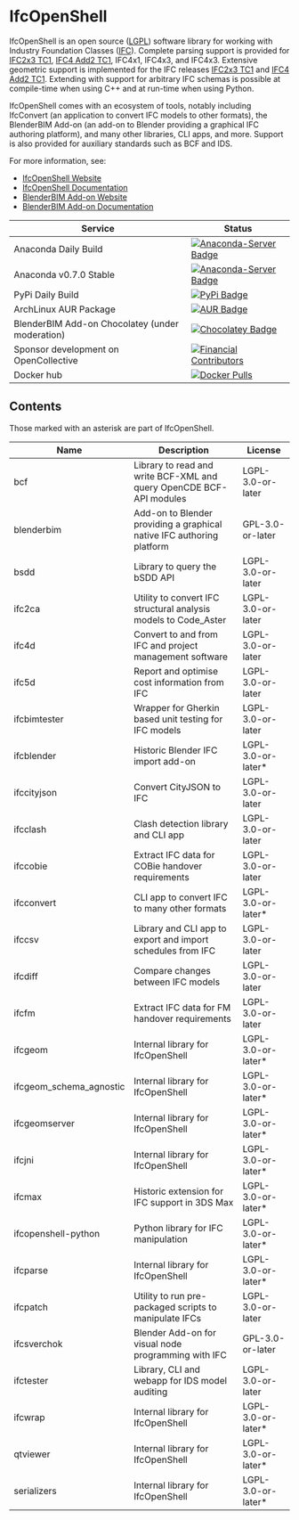 
IfcOpenShell 
============

IfcOpenShell is an open source ([LGPL]) software library for working with Industry Foundation Classes ([IFC]). Complete
parsing support is provided for [IFC2x3 TC1], [IFC4 Add2 TC1], IFC4x1, IFC4x3, and IFC4x3. Extensive geometric support
is implemented for the IFC releases [IFC2x3 TC1] and [IFC4 Add2 TC1]. Extending with support for arbitrary IFC schemas
is possible at compile-time when using C++ and at run-time when using Python.

IfcOpenShell comes with an ecosystem of tools, notably including IfcConvert (an application to convert IFC models to
other formats), the BlenderBIM Add-on (an add-on to Blender providing a graphical IFC authoring platform), and many
other libraries, CLI apps, and more. Support is also provided for auxiliary standards such as BCF and IDS.

For more information, see:

* [IfcOpenShell Website](http://ifcopenshell.org)
* [IfcOpenShell Documentation](http://blenderbim.org/docs-python)
* [BlenderBIM Add-on Website](https://blenderbim.org)
* [BlenderBIM Add-on Documentation](http://blenderbim.org/docs)

| Service                                         | Status                                                                                                                                       |
| ----------------------------------------------- | -------------------------------------------------------------------------------------------------------------------------------------------- |
| Anaconda Daily Build                            | [![Anaconda-Server Badge](https://img.shields.io/conda/vn/ifcopenshell/ifcopenshell)](https://anaconda.org/ifcopenshell/ifcopenshell)        |
| Anaconda v0.7.0 Stable                          | [![Anaconda-Server Badge](https://img.shields.io/conda/vn/conda-forge/ifcopenshell)](https://anaconda.org/conda-forge/ifcopenshell)          |
| PyPi Daily Build                                | [![PyPi Badge](https://img.shields.io/pypi/v/ifcopenshell)](https://pypi.org/project/ifcopenshell/)                                          |
| ArchLinux AUR Package                           | [![AUR Badge](https://img.shields.io/aur/version/ifcopenshell-git)](https://aur.archlinux.org/packages/ifcopenshell-git)                     |
| BlenderBIM Add-on Chocolatey (under moderation) | [![Chocolatey Badge](https://img.shields.io/chocolatey/v/blenderbim-nightly)](https://community.chocolatey.org/packages/blenderbim-nightly/) |
| Sponsor development on OpenCollective           | [![Financial Contributors](https://opencollective.com/opensourcebim/tiers/badge.svg)](https://opencollective.com/opensourcebim/)             |
| Docker hub                                      | [![Docker Pulls](https://img.shields.io/docker/pulls/aecgeeks/ifcopenshell)](https://hub.docker.com/r/aecgeeks/ifcopenshell)                 |

Contents
--------

Those marked with an asterisk are part of IfcOpenShell.

| Name                      | Description                                                           | License             |
| ------------------------- | ----------------------------------------------------------------------| ------------------- |
| bcf                       | Library to read and write BCF-XML and query OpenCDE BCF-API modules   | LGPL-3.0-or-later   |
| blenderbim                | Add-on to Blender providing a graphical native IFC authoring platform | GPL-3.0-or-later    |
| bsdd                      | Library to query the bSDD API                                         | LGPL-3.0-or-later   |
| ifc2ca                    | Utility to convert IFC structural analysis models to Code_Aster       | LGPL-3.0-or-later   |
| ifc4d                     | Convert to and from IFC and project management software               | LGPL-3.0-or-later   |
| ifc5d                     | Report and optimise cost information from IFC                         | LGPL-3.0-or-later   |
| ifcbimtester              | Wrapper for Gherkin based unit testing for IFC models                 | LGPL-3.0-or-later   |
| ifcblender                | Historic Blender IFC import add-on                                    | LGPL-3.0-or-later\* |
| ifccityjson               | Convert CityJSON to IFC                                               | LGPL-3.0-or-later   |
| ifcclash                  | Clash detection library and CLI app                                   | LGPL-3.0-or-later   |
| ifccobie                  | Extract IFC data for COBie handover requirements                      | LGPL-3.0-or-later   |
| ifcconvert                | CLI app to convert IFC to many other formats                          | LGPL-3.0-or-later\* |
| ifccsv                    | Library and CLI app to export and import schedules from IFC           | LGPL-3.0-or-later   |
| ifcdiff                   | Compare changes between IFC models                                    | LGPL-3.0-or-later   |
| ifcfm                     | Extract IFC data for FM handover requirements                         | LGPL-3.0-or-later   |
| ifcgeom                   | Internal library for IfcOpenShell                                     | LGPL-3.0-or-later\* |
| ifcgeom\_schema\_agnostic | Internal library for IfcOpenShell                                     | LGPL-3.0-or-later\* |
| ifcgeomserver             | Internal library for IfcOpenShell                                     | LGPL-3.0-or-later\* |
| ifcjni                    | Internal library for IfcOpenShell                                     | LGPL-3.0-or-later\* |
| ifcmax                    | Historic extension for IFC support in 3DS Max                         | LGPL-3.0-or-later\* |
| ifcopenshell-python       | Python library for IFC manipulation                                   | LGPL-3.0-or-later\* |
| ifcparse                  | Internal library for IfcOpenShell                                     | LGPL-3.0-or-later\* |
| ifcpatch                  | Utility to run pre-packaged scripts to manipulate IFCs                | LGPL-3.0-or-later   |
| ifcsverchok               | Blender Add-on for visual node programming with IFC                   | GPL-3.0-or-later    |
| ifctester                 | Library, CLI and webapp for IDS model auditing                        | LGPL-3.0-or-later   |
| ifcwrap                   | Internal library for IfcOpenShell                                     | LGPL-3.0-or-later\* |
| qtviewer                  | Internal library for IfcOpenShell                                     | LGPL-3.0-or-later\* |
| serializers               | Internal library for IfcOpenShell                                     | LGPL-3.0-or-later\* |

[LGPL]: https://github.com/IfcOpenShell/IfcOpenShell/tree/master/COPYING.LESSER "LGPL-3.0-or-later"
[IFC]: https://technical.buildingsmart.org/standards/ifc/ "IFC"
[IFC2x3 TC1]: https://standards.buildingsmart.org/IFC/RELEASE/IFC2x3/TC1/HTML/ "IFC2x3 TC1"
[IFC4 Add2 TC1]: https://standards.buildingsmart.org/IFC/RELEASE/IFC4/ADD2_TC1/HTML/ "IFC4 Add2 TC1"
[Visual Studio]: https://www.visualstudio.com/ "Visual Studio"
[Visual C++ Build Tools]: http://landinghub.visualstudio.com/visual-cpp-build-tools "Visual C++ Build Tools"
[MSYS2]: https://msys2.github.io/ "MSYS2"
[win/readme.md]: https://github.com/IfcOpenShell/IfcOpenShell/tree/master/win/readme.md "win/readme.md"
[nix/build-all.py]: https://github.com/IfcOpenShell/IfcOpenShell/tree/master/nix/build-all.py "nix/build-all.py"
